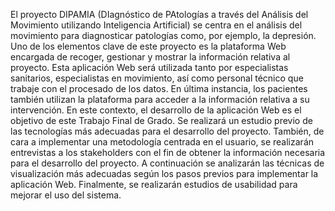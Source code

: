 El proyecto DIPAMIA (DIagnóstico de PAtologías a través del Análisis del Movimiento utilizando Inteligencia Artificial) se centra en el análisis del movimiento para diagnosticar patologías como, por ejemplo, la depresión. Uno de los elementos clave de este proyecto es la plataforma Web encargada de recoger, gestionar y mostrar la información relativa al proyecto. Esta aplicación Web será utilizada tanto por especialistas sanitarios, especialistas en movimiento, así como personal técnico que trabaje con el procesado de los datos. En última instancia, los pacientes también utilizan la plataforma para acceder a la información relativa a su intervención. En este contexto, el desarrollo de la aplicación Web es el objetivo de este Trabajo Final de Grado. Se realizará un estudio previo de las tecnologías más adecuadas para el desarrollo del proyecto. También, de cara a implementar una metodología centrada en el usuario, se realizarán entrevistas a los stakeholders con el fin de obtener la información necesaria para el desarrollo del proyecto. A continuación se analizarán las técnicas de visualización más adecuadas según los pasos previos para implementar la aplicación Web. Finalmente, se realizarán estudios de usabilidad para mejorar el uso del sistema.
